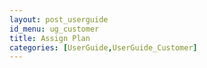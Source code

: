```yaml
---
layout: post_userguide
id_menu: ug_customer
title: Assign Plan
categories: [UserGuide,UserGuide_Customer]
---
```


